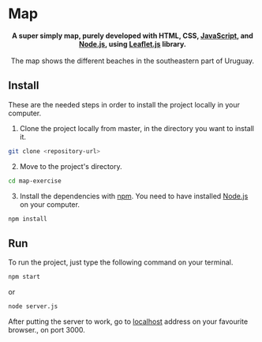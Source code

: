 # Map

<div align="center"> 
    <strong>A super simply map, purely developed with HTML, CSS, <a href="https://www.javascript.com/">JavaScript</a>, and <a href="https://nodejs.org/en/">Node.js</a>, using <a href="https://leafletjs.com/">Leaflet.js</a> library.</strong>
</div>

<br />

<div align="center">
    The map shows the different beaches in the southeastern part of Uruguay.
</div>

## Install

These are the needed steps in order to install the project locally in your computer.

1. Clone the project locally from master, in the directory you want to install it.

```sh
git clone <repository-url>
```

2. Move to the project's directory.

```sh
cd map-exercise
```

3. Install the dependencies with [npm](https://npmjs.com). You need to have installed [Node.js](https://nodejs.org/en/) on your computer.

```sh
npm install
```

## Run

To run the project, just type the following command on your terminal.

```sh
npm start
```

or

```sh
node server.js
```

After putting the server to work, go to [localhost](http://localhost:3000) address on your favourite browser., on port 3000.
